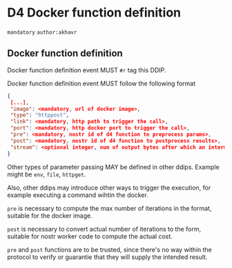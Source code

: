 D4 Docker function definition
====================

`mandatory` `author:akhavr`

Docker function definition
--------------------

Docker function definition event MUST `#r` tag this DDIP.

Docker function definition event MUST follow the following format

```json
{
 [...],
 "image": <mandatory, url of docker image>,
 "type": "httppost",
 "link": <mandatory, http path to trigger the call>,
 "port": <mandatory, http docker port to trigger the call>,
 "pre": <mandatory, nostr id of d4 function to preprocess params>,
 "post": <mandatory, nostr id of d4 function to postprocess results>,
 "stream": <optional integer, num of output bytes after which an intermediate result is posted>
}
```

Other types of parameter passing MAY be defined in other ddips.
Example might be `env`, `file`, `httpget`.

Also, other ddips may introduce other ways to trigger the execution,
for example executing a command wihtin the docker.

`pre` is necessary to compute the max number of iterations in the
format, suitable for the docker image.

`post` is necessary to convert actual number of iterations to the
form, suitable for nostr worker code to compute the actual cost.

`pre` and `post` functions are to be trusted, since there's no way
within the protocol to verify or guarantie that they will supply the
intended result.

